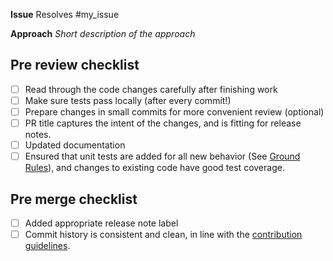 **Issue**
Resolves #my_issue


**Approach**
_Short description of the approach_


## Pre review checklist

- [ ] Read through the code changes carefully after finishing work
- [ ] Make sure tests pass locally (after every commit!)
- [ ] Prepare changes in small commits for more convenient review (optional)
- [ ] PR title captures the intent of the changes, and is fitting for release notes.
- [ ] Updated documentation
- [ ] Ensured that unit tests are added for all new behavior (See
    [Ground Rules](https://github.com/equinor/komodoenv/blob/main/CONTRIBUTING.md#ground-rules)),
    and changes to existing code have good test coverage.

## Pre merge checklist
- [ ] Added appropriate release note label
- [ ] Commit history is consistent and clean, in line with the [contribution guidelines](https://github.com/equinor/komodoenv/blob/main/CONTRIBUTING.md).
